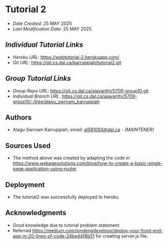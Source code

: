 
# Tutorial 2 


* *Date Created*: 25 MAY 2025
* *Last Modification Date*: 25 MAY 2025

## *Individual Tutorial Links*

* *Heroku URL*: <https://webtutorial-2.herokuapp.com/>
* *Git URL*: <https://git.cs.dal.ca/karruppiah/tutorial2.git>

## *Group Tutorial Links*

* *Group Repo URL*: <https://git.cs.dal.ca/ajayanthi/5709-group10.git>
* *Individual Branch URL*: <https://git.cs.dal.ca/ajayanthi/5709-group10/-/tree/alagu_swrnam_karruppiah>


## Authors

* Alagu Swrnam Karruppiah, *email:* <al581093@dal.ca> - *(MAINTENER)*


## Sources Used

* The method above was created by adapting the code in <https://www.webagesolutions.com/blog/how-to-create-a-basic-single-page-application-using-router>

## Deployment

* The tutorial2 was successfully deployed to heroku

## Acknowledgments

* Good knowledge due to tutorial problem statement
* Referred <https://medium.com/jondengdevelops/deploy-your-front-end-app-in-20-lines-of-code-24be44f8b51> for creating server.js file.